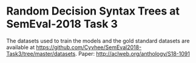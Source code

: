 # Random Decision Syntax Trees at SemEval-2018 Task 3
The datasets used to train the models and the gold standard datasets are available at https://github.com/Cyvhee/SemEval2018-Task3/tree/master/datasets.
Paper: http://aclweb.org/anthology/S18-1091
